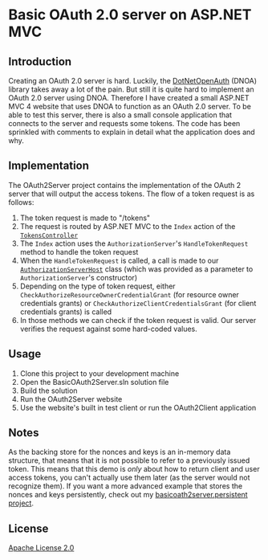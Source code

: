 # Basic OAuth 2.0 server on ASP.NET MVC

## Introduction
Creating an OAuth 2.0 server is hard. Luckily, the [DotNetOpenAuth](http://www.dotnetopenauth.net/) (DNOA) library takes away a lot of the pain. But still it is quite hard to implement an OAuth 2.0 server using DNOA. Therefore I have created a small ASP.NET MVC 4 website that uses DNOA to function as an OAuth 2.0 server. To be able to test this server, there is also a small console application that connects to the server and requests some tokens. The code has been sprinkled with comments to explain in detail what the application does and why.

## Implementation
The OAuth2Server project contains the implementation of the OAuth 2 server that will output the access tokens. The flow of a token request is as follows:

 1. The token request is made to "/tokens" 
 2. The request is routed by ASP.NET MVC to the `Index` action of the [`TokensController`](OAuth2Server/Controllers/TokensController.cs)
 3. The `Index` action uses the `AuthorizationServer`'s `HandleTokenRequest` method to handle the token request
 4. When the `HandleTokenRequest` is called, a call is made to our [`AuthorizationServerHost`](OAuth2Server/Models/AuthorizationServerHost.cs) class (which was provided as a parameter to `AuthorizationServer`'s constructor)
 5. Depending on the type of token request, either `CheckAuthorizeResourceOwnerCredentialGrant` (for resource owner credentials grants) or `CheckAuthorizeClientCredentialsGrant` (for client credentials grants) is called
 6. In those methods we can check if the token request is valid. Our server verifies the request against some hard-coded values.

## Usage
 1. Clone this project to your development machine
 2. Open the BasicOAuth2Server.sln solution file
 3. Build the solution
 4. Run the OAuth2Server website
 5. Use the website's built in test client or run the OAuth2Client application

## Notes
As the backing store for the nonces and keys is an in-memory data structure, that means that it is not possible to refer to a previously issued token. This means that this demo is *only* about how to return client and user access tokens, you can't actually use them later (as the server would not recognize them). If you want a more advanced example that stores the nonces and keys persistently, check out my [basicoath2server.persistent project](https://github.com/ErikSchierboom/basicoauth2server.persistent).

## License
[Apache License 2.0](LICENSE.md)
